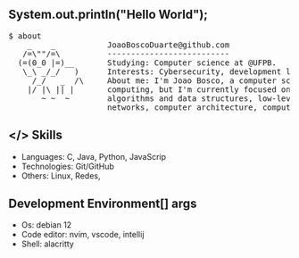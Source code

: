 ## System.out.println("Hello World");

<pre>
$ about
    _    _           JoaoBoscoDuarte@github.com
   /=\""/=\          --------------------------
  (=(0_0 |=)__       Studying: Computer science at @UFPB.
   \_\ _/_/   )      Interests: Cybersecurity, development low-Level programming and others.
     /_/   _  /\     About me: I'm Joao Bosco, a computer science student at UFPB. I'm interested in various areas of
    |/ |\ || |       computing, but I'm currently focused on development and cybersecurity. I like to talk about 
       ~ ~  ~        algorithms and data structures, low-level development, operating systems (especially Linux),
                     networks, computer architecture, computer theory, compilers, cyber security. I really like all that! 
</pre>


## </> Skills
- Languages: C, Java, Python, JavaScrip
- Technologies: Git/GitHub
- Others: Linux, Redes, 

## Development Environment[] args
- Os: debian 12 
- Code editor: nvim, vscode, intellij
- Shell: alacritty 
</pre>

